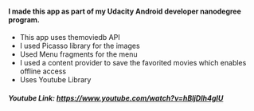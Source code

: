 #### I made this app as part of my Udacity Android developer nanodegree program. 
- This app uses themoviedb API
- I used  Picasso library for the images
- Used Menu fragments for the menu
- I used a content provider to save the favorited movies which enables offline access
- Uses Youtube Library  
##### Youtube Link: https://www.youtube.com/watch?v=hBljDlh4gIU
